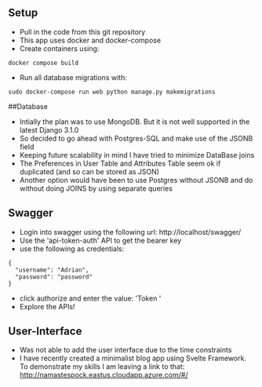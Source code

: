 ## Setup
* Pull in the code from this git repository
* This app uses docker and docker-compose
* Create containers using:
```
docker compose build
```
* Run all database migrations with:
```
sudo docker-compose run web python manage.py makemigrations
```

##Database
* Intially the plan was to use MongoDB. But it is not well supported 
in the latest Django 3.1.0
* So decided to go ahead with Postgres-SQL and make use of the JSONB field 
* Keeping future scalability in mind I have tried to minimize DataBase joins
* The Preferences in User Table and Attributes Table seem 
ok if duplicated (and so can be stored as JSON)
* Another option would have been to use Postgres without JSONB 
and do without doing JOINS by using separate queries

## Swagger
* Login into swagger using the following url: http://localhost/swagger/
* Use the 'api-token-auth' API to get the bearer key 
* use the following as credentials:
```
{
  "username": "Adrian",
  "password": "password"
}
```
* click authorize and enter the value: 'Token <your-key>'
* Explore the APIs!

## User-Interface
* Was not able to add the user interface due to the time constraints
* I have recently created a minimalist blog app using Svelte Framework. 
To demonstrate my skills I am leaving a link to that: 
http://namastespock.eastus.cloudapp.azure.com/#/
          
